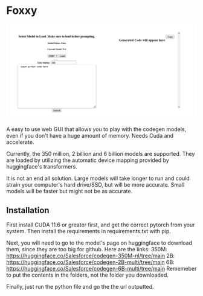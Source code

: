 # Foxxy

![alt text](https://github.com/noahlessard/Foxxy/blob/main/foxxyWebUi/screenshot.PNG)

A easy to use web GUI that allows you to play with the codegen models, even if you don't have a huge amount of memory. Needs Cuda and accelerate. 

Currently, the 350 million, 2 billion and 6 billion models are supported. They are loaded by utilizing the automatic device mapping provided by huggingface's transformers. 

It is not an end all solution. Large models will take longer to run and could strain your computer's hard drive/SSD, but will be more accurate. Small models will be faster but might not be as accurate. 

## Installation
First install CUDA 11.6 or greater first, and get the correct pytorch from your system.
Then install the requirements in requirements.txt with pip.

Next, you will need to go to the model's page on huggingface to download them, since they are too big for github. Here are the links:
350M: https://huggingface.co/Salesforce/codegen-350M-nl/tree/main
2B: https://huggingface.co/Salesforce/codegen-2B-multi/tree/main
6B: https://huggingface.co/Salesforce/codegen-6B-multi/tree/main
Rememeber to put the contents in the folders, not the folder you downloaded. 

Finally, just run the python file and go the the url outputted.
